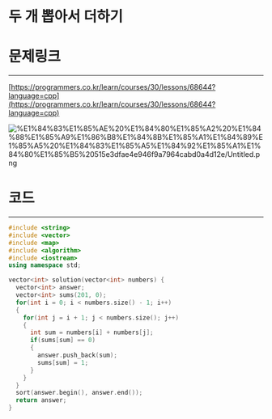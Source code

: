# 두 개 뽑아서 더하기

# 문제링크

---

[https://programmers.co.kr/learn/courses/30/lessons/68644?language=cpp](https://programmers.co.kr/learn/courses/30/lessons/68644?language=cpp)

![%E1%84%83%E1%85%AE%20%E1%84%80%E1%85%A2%20%E1%84%88%E1%85%A9%E1%86%B8%E1%84%8B%E1%85%A1%E1%84%89%E1%85%A5%20%E1%84%83%E1%85%A5%E1%84%92%E1%85%A1%E1%84%80%E1%85%B5%20515e3dfae4e946f9a7964cabd0a4d12e/Untitled.png](%E1%84%83%E1%85%AE%20%E1%84%80%E1%85%A2%20%E1%84%88%E1%85%A9%E1%86%B8%E1%84%8B%E1%85%A1%E1%84%89%E1%85%A5%20%E1%84%83%E1%85%A5%E1%84%92%E1%85%A1%E1%84%80%E1%85%B5%20515e3dfae4e946f9a7964cabd0a4d12e/Untitled.png)

# 코드

---

```cpp
#include <string>
#include <vector>
#include <map>
#include <algorithm>
#include <iostream>
using namespace std;

vector<int> solution(vector<int> numbers) {
  vector<int> answer;
  vector<int> sums(201, 0);
  for(int i = 0; i < numbers.size() - 1; i++)
  {
    for(int j = i + 1; j < numbers.size(); j++)
    {
      int sum = numbers[i] + numbers[j];
      if(sums[sum] == 0)
      {
        answer.push_back(sum);
        sums[sum] = 1;
      }
    }
  }
  sort(answer.begin(), answer.end());
  return answer;
}
```